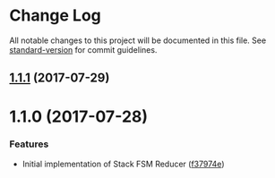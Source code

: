 # Change Log

All notable changes to this project will be documented in this file. See [standard-version](https://github.com/conventional-changelog/standard-version) for commit guidelines.

<a name="1.1.1"></a>
## [1.1.1](https://github.com/Odrinwhite/stack-fsm-reducer/compare/v1.1.0...v1.1.1) (2017-07-29)



<a name="1.1.0"></a>
# 1.1.0 (2017-07-28)


### Features

* Initial implementation of Stack FSM Reducer ([f37974e](https://github.com/Odrinwhite/stack-fsm-reducer/commit/f37974e))
